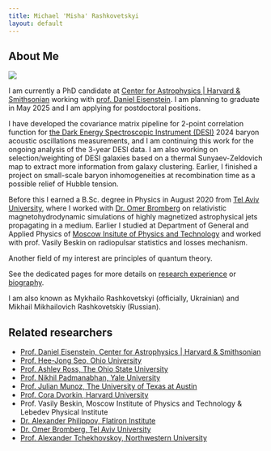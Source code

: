 ```yaml
---
title: Michael 'Misha' Rashkovetskyi
layout: default
---
```


## About Me

<img class="profile-picture" src="https://avatars0.githubusercontent.com/u/20524039?s=400&v=4">

I am currently a PhD candidate at [Center for Astrophysics \| Harvard & Smithsonian](https://cfa.harvard.edu) working with [prof. Daniel Eisenstein](https://scholar.harvard.edu/deisenstein).
I am planning to graduate in May 2025 and I am applying for postdoctoral positions.

I have developed the covariance matrix pipeline for 2-point correlation function for [the Dark Energy Spectroscopic Instrument (DESI)](https://desi.lbl.gov) 2024 baryon acoustic oscillations measurements, and I am continuing this work for the ongoing analysis of the 3-year DESI data.
I am also working on selection/weighting of DESI galaxies based on a thermal Sunyaev-Zeldovich map to extract more information from galaxy clustering.
Earlier, I finished a project on small-scale baryon inhomogeneities at recombination time as a possible relief of Hubble tension.

Before this I earned a B.Sc. degree in Physics in August 2020 from [Tel Aviv University](https://english.tau.ac.il), where I worked with [Dr. Omer Bromberg](https://physics.tau.ac.il/profile/omerbr) on relativistic magnetohydrodynamic simulations of highly magnetized astrophysical jets propagating in a medium.
Earlier I studied at Department of General and Applied Physics of [Moscow Insitute of Physics and Technology](https://mipt.ru/english/) and worked with prof. Vasily Beskin on radiopulsar statistics and losses mechanism.

Another field of my interest are principles of quantum theory.

See the dedicated pages for more details on [research experience](research) or [biography](bio).

I am also known as Mykhailo Rashkovetskyi (officially, Ukrainian) and Mikhail Mikhailovich Rashkovetskiy (Russian).

## Related researchers

* [Prof. Daniel Eisenstein, Center for Astrophysics \| Harvard & Smithsonian](https://scholar.harvard.edu/deisenstein)
* [Prof. Hee-Jong Seo, Ohio University](https://www.ohio.edu/cas/seoh)
* [Prof. Ashley Ross, The Ohio State University](https://u.osu.edu/ross.1333/)
* [Prof. Nikhil Padmanabhan, Yale University](https://physics.yale.edu/people/nikhil-padmanabhan)
* [Prof. Julian Munoz, The University of Texas at Austin](https://sites.cns.utexas.edu/julianmunoz/home)
* [Prof. Cora Dvorkin, Harvard University](http://dvorkin.physics.harvard.edu/Home.html)
* Prof. Vasily Beskin, Moscow Institute of Physics and Technology & Lebedev Physical Institute
* [Dr. Alexander Philippov, Flatiron Institute](https://sashaphilippov.wixsite.com/sashaph)
* [Dr. Omer Bromberg, Tel Aviv University](https://physics.tau.ac.il/profile/omerbr)
* [Prof. Alexander Tchekhovskoy, Northwestern University](https://sites.google.com/site/atchekho/)
